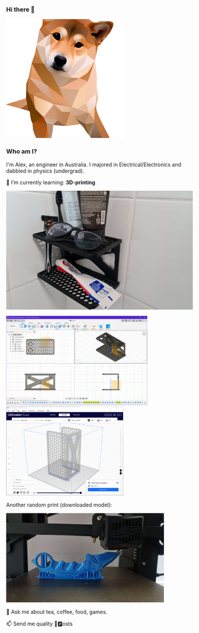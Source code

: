 ### Hi there 👋

<img src="media\DALLE2-doge.png" alt="drawing" height="320"/>


### Who am I?
I'm Alex, an engineer in Australia. 
I majored in Electrical/Electronics and dabbled in physics (undergrad).

🌱 I’m currently learning: **3D-printing**

<img src="media\bathroom-holder.png" alt="drawing" height="320"/>

<img src="media\fusion.png" alt="drawing" height="240"/><img src="media\cura.gif" alt="drawing" height="240"/>

Another random print (downloaded model):

<img src="media\karambit-print.png" alt="drawing" height="240"/>


💬 Ask me about tea, coffee, food, games.

📫 Send me quality 💩🅿osts


<!--
- 🔭 I’m currently working on ...
- 🌱 I’m currently learning ...
- 👯 I’m looking to collaborate on ...
- 🤔 I’m looking for help with ...
- 💬 Ask me about ...
- 📫 How to reach me: ...
- 😄 Pronouns: ...
- ⚡ Fun fact: ...
-->
